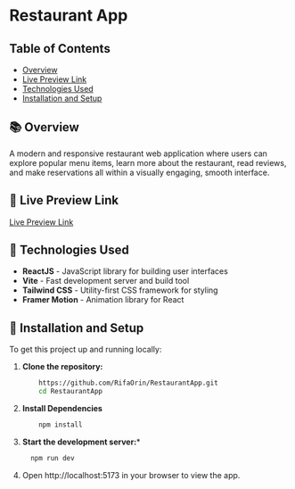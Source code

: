 # Restaurant App

## Table of Contents
- [Overview](#overview)
- [Live Preview Link](#live-preview-link)
- [Technologies Used](#technologies-used)
- [Installation and Setup](#installation-and-setup)

## 📚 Overview
A modern and responsive restaurant web application where users can explore popular menu items, learn more about the restaurant, read reviews, and make reservations all within a visually engaging, smooth interface.

## 🔗 Live Preview Link
[Live Preview Link](https://rifaorin-restaurant-app.netlify.app/)

## 🚀 Technologies Used
- **ReactJS** - JavaScript library for building user interfaces
- **Vite** - Fast development server and build tool
- **Tailwind CSS** - Utility-first CSS framework for styling
- **Framer Motion** - Animation library for React

## 📂 Installation and Setup
To get this project up and running locally:
1. **Clone the repository:**
   ```bash
       https://github.com/RifaOrin/RestaurantApp.git
       cd RestaurantApp
   ```
2. **Install Dependencies**
   ```bash
       npm install
   ```
3. **Start the development server:***
   ```bash
     npm run dev
   ```
4. Open http://localhost:5173 in your browser to view the app.
